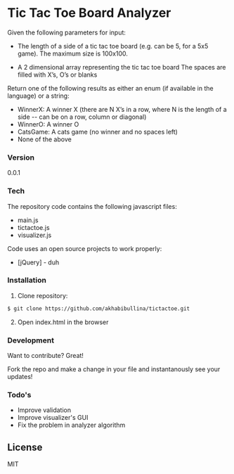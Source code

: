 # Tic Tac Toe Board Analyzer

Given the following parameters for input:

- The length of a side of a tic tac toe board (e.g. can be 5, for a 5x5 game). The maximum size is 100x100.

- A 2 dimensional array representing the tic tac toe board
The spaces are filled with X’s, O’s or blanks

Return one of the following results as either an enum (if available in the language) or a string:

- WinnerX: A winner X (there are N X’s in a row, where N is the length of a side -- can be on a row, column or diagonal)
- WinnerO: A winner O
- CatsGame: A cats game (no winner and no spaces left)
- None of the above

### Version
0.0.1

### Tech

The repository code contains the following javascript files:
- main.js
- tictactoe.js
- visualizer.js

Code uses an open source projects to work properly:
* [jQuery] - duh

### Installation

1. Clone repository:
```sh
$ git clone https://github.com/akhabibullina/tictactoe.git
```
2. Open index.html in the browser


### Development

Want to contribute? Great!

Fork the repo and make a change in your file and instantanously see your updates!

### Todo's

 - Improve validation
 - Improve visualizer's GUI
 - Fix the problem in analyzer algorithm

License
----

MIT